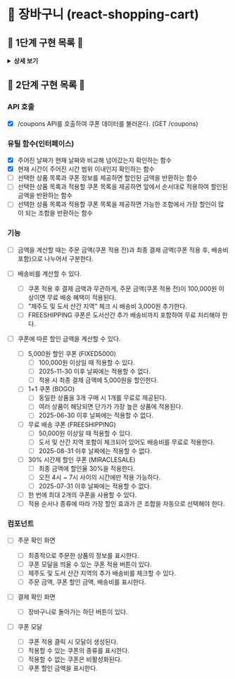 # 🛒 장바구니 (react-shopping-cart)

## 🔮 1단계 구현 목록 🦩

<details><summary><b>상세 보기</b></summary>

### API 호출

- [x] /cart-items API를 호출하여 장바구니 상품 데이터를 불러온다. (GET /cart-items)
- [x] 장바구니 상품의 수량을 변경할 수 있다. (PATCH /cart-items)
- [x] 장바구니에 담긴 상품을 제거할 수 있다. (DELETE /cart-items)

### 기능

- [x] 장바구니 상품 목록을 관리하는 상태를 만든다.
- [x] 선택 여부를 관리하는 상태를 만든다.
  - [x] 개별 카트 상품이 선택됐는지 확인한다.
  - [x] 전체 선택 여부를 확인한다.
- [x] 상품 목록과 선택 여부를 합쳐 주문 금액을 계산한다.
- [x] 주문 금액에 따라 배송비를 계산한다.
- [x] 주문 금액과 배송비를 종합해 총 결제 금액을 계산한다.

### 컴포넌트

- [x] Header
  - [x] Header에 알맞은 콘텐츠가 표시된다.
- [x] Title
  - [x] 현재 몇 종류의 상품이 담겨있는지 표시한다.
- [x] 상품 card
  - [x] 상품 정보 UI
    - [x] 상품 이미지가 뜬다
    - [x] 상품 이름이 뜬다
    - [x] 상품 가격이 뜬다
- [x] 전체 선택
  - [x] 상품이 모두 선택됐을 때 체크가 된다.
  - [x] 상품이 하나라도 선택해제 됐을 때 해제가 된다.
  - [x] 진입 시, 전체 선택이 되어 있다.
  - [x] 전체 선택을 클릭하면 개별 상품이 전부 선택된다.
  - [x] 개별 선택 버튼
    - [x] 진입 시, 선택이 되어 있다.
    - [x] 클릭시 선택을 해제할 수 있다.
    - [x] 전체 선택을 눌렀을 때 선택이 되어야한다
    - [x] 전체 선택을 해제했을떄 선택이 해제되어야 한다.
  - [x] 수량 조절 버튼
    - [x] 버튼을 누르면 장바구니에 담긴 수량이 증가한다
    - [x] 버튼을 누르면 장바구니에 담긴 수량이 감소한다
    - [x] 현재 담긴 수량이 나타난다
  - [x] 삭제 버튼
    - [x] 삭제 버튼을 누르면 상품이 장바구니에서 제거된다.
- [x] 금액 정보
  - [x] 주문 금액
    - [x] 현재 장바구니 목록을 바탕으로 주문금액을 표시한다
  - [x] 배송비
    - [x] 주문 금액이 100,000 이상일 경우 0 원, 아니면 3000원을 표시한다
  - [x] 총 결제 금액
    - [x] 주문 금액 + 배송비를 표시한다.
- [x] 주문 확인 버튼
  - [x] 장바구니에 상품이 하나도 없으면 비활성화
  - [x] 선택된 상품이 없으면 비활성화

</details>

## 🦩 2단계 구현 목록 🦩

### API 호출

- [x] /coupons API를 호출하여 쿠폰 데이터를 불러온다. (GET /coupons)

### 유틸 함수(인터페이스)

- [x] 주어진 날짜가 현재 날짜와 비교해 넘어갔는지 확인하는 함수
- [x] 현재 시간이 주어진 시간 범위 이내인지 확인하는 함수
- [ ] 선택한 상품 목록과 쿠폰 정보를 제공하면 할인된 금액을 반환하는 함수
- [ ] 선택한 상품 목록과 적용할 쿠폰 목록을 제공하면 앞에서 순서대로 적용하여 할인된 금액을 반환하는 함수
- [ ] 선택한 상품 목록과 적용할 쿠폰 목록을 제공하면 가능한 조합에서 가장 할인이 많이 되는 조합을 반환하는 함수

### 기능

- [ ] 금액을 계산할 때는 주문 금액(쿠폰 적용 전)과 최종 결제 금액(쿠폰 적용 후, 배송비 포함)으로 나누어서 구분한다.

- [ ] 배송비를 계산할 수 있다.

  - [ ] 쿠폰 적용 후 결제 금액과 무관하게, 주문 금액(쿠폰 적용 전)이 100,000원 이상이면 무료 배송 혜택이 적용된다.
  - [ ] “제주도 및 도서 산간 지역” 체크 시 배송비 3,000원 추가한다.
  - [ ] FREESHIPPING 쿠폰은 도서산간 추가 배송비까지 포함하여 무료 처리해야 한다.

- [ ] 쿠폰에 따른 할인 금액을 계산할 수 있다.

  - [ ] 5,000원 할인 쿠폰 (FIXED5000)
    - [ ] 100,000원 이상일 때 적용할 수 있다.
    - [ ] 2025-11-30 이후 날짜에는 적용할 수 없다.
    - [ ] 적용 시 최종 결제 금액에 5,000원을 할인한다.
  - [ ] 1+1 쿠폰 (BOGO)
    - [ ] 동일한 상품을 3개 구매 시 1개를 무료로 제공된다.
    - [ ] 여러 상품이 해당되면 단가가 가장 높은 상품에 적용된다.
    - [ ] 2025-06-30 이후 날짜에는 적용할 수 없다.
  - [ ] 무료 배송 쿠폰 (FREESHIPPING)
    - [ ] 50,000원 이상일 때 적용할 수 있다.
    - [ ] 도서 및 산간 지역 포함이 체크되어 있어도 배송비를 무료로 적용한다.
    - [ ] 2025-08-31 이후 날짜에는 적용할 수 없다.
  - [ ] 30% 시간제 할인 쿠폰 (MIRACLESALE)
    - [ ] 최종 금액에 할인율 30%을 적용한다.
    - [ ] 오전 4시 ~ 7시 사이의 시간에만 적용 가능하다.
    - [ ] 2025-07-31 이후 날짜에는 적용할 수 없다.
  - [ ] 한 번에 최대 2개의 쿠폰을 사용할 수 있다.
  - [ ] 적용 순서나 종류에 따라 가장 할인 효과가 큰 조합을 자동으로 선택해야 한다.

### 컴포넌트

- [ ] 주문 확인 화면

  - [ ] 최종적으로 주문한 상품의 정보를 표시한다.
  - [ ] 쿠폰 모달을 띄울 수 있는 쿠폰 적용 버튼이 있다.
  - [ ] 제주도 및 도서 산간 지역의 추가 배송비를 체크할 수 있다.
  - [ ] 주문 금액, 쿠폰 할인 금액, 배송비를 표시한다.

- [ ] 결제 확인 화면

  - [ ] 장바구니로 돌아가는 하단 버튼이 있다.

- [ ] 쿠폰 모달
  - [ ] 쿠폰 적용 클릭 시 모달이 생성된다.
  - [ ] 적용할 수 있는 쿠폰의 종류를 표시한다.
  - [ ] 적용할 수 없는 쿠폰은 비활성화된다.
  - [ ] 쿠폰 할인 금액을 표시한다.
